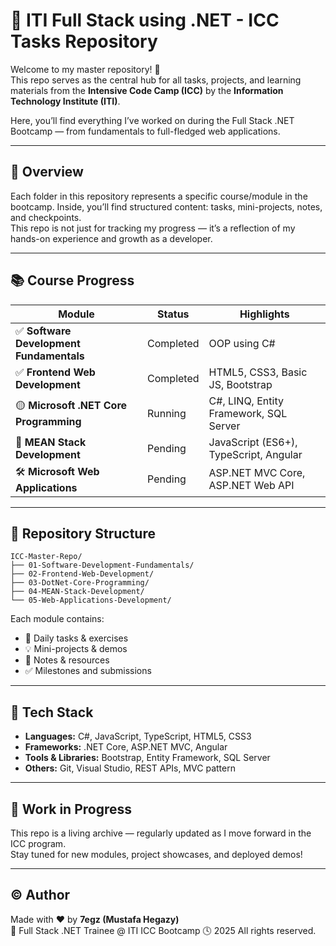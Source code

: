 
# 🚀 ITI Full Stack using .NET - ICC Tasks Repository

Welcome to my master repository! 👋  
This repo serves as the central hub for all tasks, projects, and learning materials from the **Intensive Code Camp (ICC)** by the **Information Technology Institute (ITI)**.

Here, you’ll find everything I’ve worked on during the Full Stack .NET Bootcamp — from fundamentals to full-fledged web applications.

---

## 📌 Overview

Each folder in this repository represents a specific course/module in the bootcamp. Inside, you’ll find structured content: tasks, mini-projects, notes, and checkpoints.  
This repo is not just for tracking my progress — it’s a reflection of my hands-on experience and growth as a developer.

---

## 📚 Course Progress

| Module                                 | Status         | Highlights                                 |
|----------------------------------------|----------------|---------------------------------------------|
| ✅ **Software Development Fundamentals**  | Completed      | OOP using C#                                |
| ✅ **Frontend Web Development**          | Completed       | HTML5, CSS3, Basic JS, Bootstrap  |
| 🟡 **Microsoft .NET Core Programming**   | Running   | C#, LINQ, Entity Framework, SQL Server      |
| 🔧 **MEAN Stack Development**            | Pending        | JavaScript (ES6+), TypeScript, Angular      |
| 🛠️ **Microsoft Web Applications**        | Pending        | ASP.NET MVC Core, ASP.NET Web API           |

---

## 📁 Repository Structure

```
ICC-Master-Repo/
├── 01-Software-Development-Fundamentals/
├── 02-Frontend-Web-Development/
├── 03-DotNet-Core-Programming/
├── 04-MEAN-Stack-Development/
└── 05-Web-Applications-Development/
```

Each module contains:
- 📄 Daily tasks & exercises  
- 💡 Mini-projects & demos  
- 📝 Notes & resources  
- ✅ Milestones and submissions  

---

## 🧰 Tech Stack

- **Languages:** C#, JavaScript, TypeScript, HTML5, CSS3  
- **Frameworks:** .NET Core, ASP.NET MVC, Angular  
- **Tools & Libraries:** Bootstrap, Entity Framework, SQL Server  
- **Others:** Git, Visual Studio, REST APIs, MVC pattern

---

## 🚧 Work in Progress

This repo is a living archive — regularly updated as I move forward in the ICC program.  
Stay tuned for new modules, project showcases, and deployed demos!

---

## © Author

Made with ❤️ by **7egz (Mustafa Hegazy)**  
📍 Full Stack .NET Trainee @ ITI ICC Bootcamp 🕓 2025 All rights reserved.
